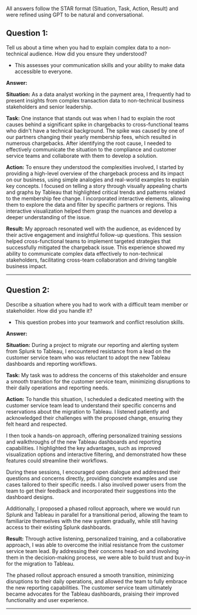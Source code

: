 All answers follow the STAR format (Situation, Task, Action, Result) and were refined using GPT to be natural and conversational.

## Question 1:  
Tell us about a time when you had to explain complex data to a non-technical audience. How did you ensure they understood?
- This assesses your communication skills and your ability to make data accessible to everyone.

**Answer:**

**Situation:**
As a data analyst working in the payment area, I frequently had to present insights from complex transaction data to non-technical business stakeholders and senior leadership.

**Task:**
One instance that stands out was when I had to explain the root causes behind a significant spike in chargebacks to cross-functional teams who didn't have a technical background. The spike was caused by one of our partners changing their yearly membership fees, which resulted in numerous chargebacks. After identifying the root cause, I needed to effectively communicate the situation to the compliance and customer service teams and collaborate with them to develop a solution.

**Action:**
To ensure they understood the complexities involved, I started by providing a high-level overview of the chargeback process and its impact on our business, using simple analogies and real-world examples to explain key concepts. I focused on telling a story through visually appealing charts and graphs by Tableau that highlighted critical trends and patterns related to the membership fee change. I incorporated interactive elements, allowing them to explore the data and filter by specific partners or regions. This interactive visualization helped them grasp the nuances and develop a deeper understanding of the issue.

**Result:** 
My approach resonated well with the audience, as evidenced by their active engagement and insightful follow-up questions. This session helped cross-functional teams to implement targeted strategies that successfully mitigated the chargeback issue. This experience showed my ability to communicate complex data effectively to non-technical stakeholders, facilitating cross-team collaboration and driving tangible business impact.

---

## Question 2: 
Describe a situation where you had to work with a difficult team member or stakeholder. How did you handle it?
- This question probes into your teamwork and conflict resolution skills.

**Answer:**

**Situation:** 
During a project to migrate our reporting and alerting system from Splunk to Tableau, I encountered resistance from a lead on the customer service team who was reluctant to adopt the new Tableau dashboards and reporting workflows.

**Task:** 
My task was to address the concerns of this stakeholder and ensure a smooth transition for the customer service team, minimizing disruptions to their daily operations and reporting needs.
 
**Action:** 
To handle this situation, I scheduled a dedicated meeting with the customer service team lead to understand their specific concerns and reservations about the migration to Tableau. I listened patiently and acknowledged their challenges with the proposed change, ensuring they felt heard and respected.

I then took a hands-on approach, offering personalized training sessions and walkthroughs of the new Tableau dashboards and reporting capabilities. I highlighted the key advantages, such as improved visualization options and interactive filtering, and demonstrated how these features could streamline their workflows.

During these sessions, I encouraged open dialogue and addressed their questions and concerns directly, providing concrete examples and use cases tailored to their specific needs. I also involved power users from the team to get their feedback and incorporated their suggestions into the dashboard designs.

Additionally, I proposed a phased rollout approach, where we would run Splunk and Tableau in parallel for a transitional period, allowing the team to familiarize themselves with the new system gradually, while still having access to their existing Splunk dashboards.

**Result:** Through active listening, personalized training, and a collaborative approach, I was able to overcome the initial resistance from the customer service team lead. By addressing their concerns head-on and involving them in the decision-making process, we were able to build trust and buy-in for the migration to Tableau.

The phased rollout approach ensured a smooth transition, minimizing disruptions to their daily operations, and allowed the team to fully embrace the new reporting capabilities. The customer service team ultimately became advocates for the Tableau dashboards, praising their improved functionality and user experience.

---
